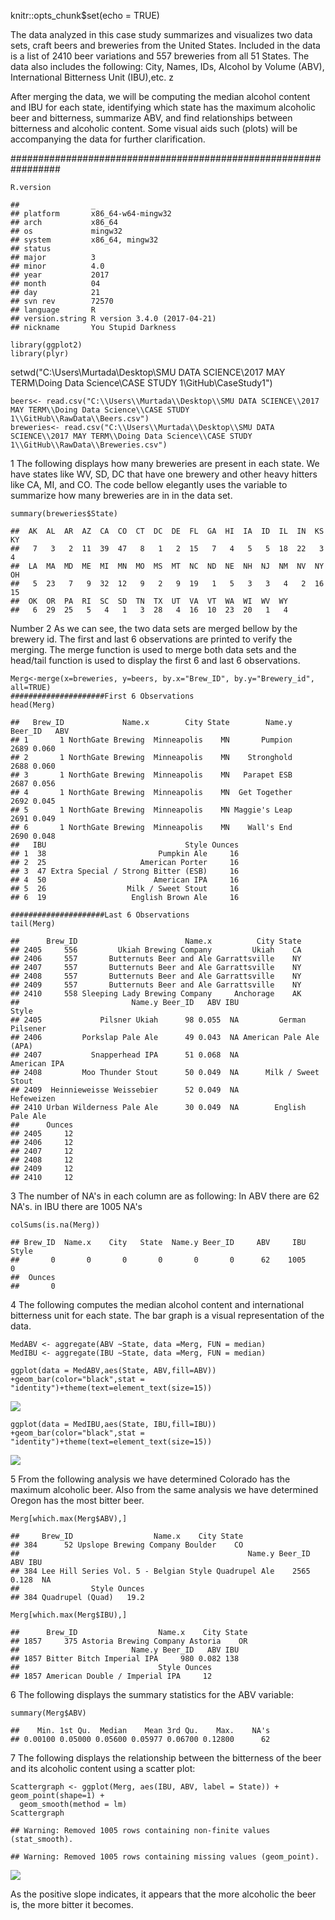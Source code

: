 knitr::opts\_chunk$set(echo = TRUE)

The data analyzed in this case study summarizes and visualizes two data
sets, craft beers and breweries from the United States. Included in the
data is a list of 2410 beer variations and 557 breweries from all 51
States. The data also includes the following: City, Names, IDs, Alcohol
by Volume (ABV), International Bitterness Unit (IBU),etc. z

After merging the data, we will be computing the median alcohol content
and IBU for each state, identifying which state has the maximum
alcoholic beer and bitterness, summarize ABV, and find relationships
between bitterness and alcoholic content. Some visual aids such (plots)
will be accompanying the data for further clarification.

################################################################# 

    R.version 

    ##                _                           
    ## platform       x86_64-w64-mingw32          
    ## arch           x86_64                      
    ## os             mingw32                     
    ## system         x86_64, mingw32             
    ## status                                     
    ## major          3                           
    ## minor          4.0                         
    ## year           2017                        
    ## month          04                          
    ## day            21                          
    ## svn rev        72570                       
    ## language       R                           
    ## version.string R version 3.4.0 (2017-04-21)
    ## nickname       You Stupid Darkness

    library(ggplot2)
    library(plyr)

setwd("C:\\Users\\Murtada\\Desktop\\SMU DATA SCIENCE\\2017 MAY
TERM\\Doing Data Science\\CASE STUDY 1\\GitHub\\CaseStudy1")

    beers<- read.csv("C:\\Users\\Murtada\\Desktop\\SMU DATA SCIENCE\\2017 MAY TERM\\Doing Data Science\\CASE STUDY 1\\GitHub\\RawData\\Beers.csv")
    breweries<- read.csv("C:\\Users\\Murtada\\Desktop\\SMU DATA SCIENCE\\2017 MAY TERM\\Doing Data Science\\CASE STUDY 1\\GitHub\\RawData\\Breweries.csv")

1 The following displays how many breweries are present in each state.
We have states like WV, SD, DC that have one brewery and other heavy
hitters like CA, MI, and CO. The code bellow elegantly uses the variable
to summarize how many breweries are in in the data set.

    summary(breweries$State)

    ##  AK  AL  AR  AZ  CA  CO  CT  DC  DE  FL  GA  HI  IA  ID  IL  IN  KS  KY 
    ##   7   3   2  11  39  47   8   1   2  15   7   4   5   5  18  22   3   4 
    ##  LA  MA  MD  ME  MI  MN  MO  MS  MT  NC  ND  NE  NH  NJ  NM  NV  NY  OH 
    ##   5  23   7   9  32  12   9   2   9  19   1   5   3   3   4   2  16  15 
    ##  OK  OR  PA  RI  SC  SD  TN  TX  UT  VA  VT  WA  WI  WV  WY 
    ##   6  29  25   5   4   1   3  28   4  16  10  23  20   1   4

Number 2 As we can see, the two data sets are merged bellow by the
brewery id. The first and last 6 observations are printed to verify the
merging. The merge function is used to merge both data sets and the
head/tail function is used to display the first 6 and last 6
observations.

    Merg<-merge(x=breweries, y=beers, by.x="Brew_ID", by.y="Brewery_id", all=TRUE)
    #####################First 6 Observations
    head(Merg)

    ##   Brew_ID             Name.x        City State        Name.y Beer_ID   ABV
    ## 1       1 NorthGate Brewing  Minneapolis    MN       Pumpion    2689 0.060
    ## 2       1 NorthGate Brewing  Minneapolis    MN    Stronghold    2688 0.060
    ## 3       1 NorthGate Brewing  Minneapolis    MN   Parapet ESB    2687 0.056
    ## 4       1 NorthGate Brewing  Minneapolis    MN  Get Together    2692 0.045
    ## 5       1 NorthGate Brewing  Minneapolis    MN Maggie's Leap    2691 0.049
    ## 6       1 NorthGate Brewing  Minneapolis    MN    Wall's End    2690 0.048
    ##   IBU                               Style Ounces
    ## 1  38                         Pumpkin Ale     16
    ## 2  25                     American Porter     16
    ## 3  47 Extra Special / Strong Bitter (ESB)     16
    ## 4  50                        American IPA     16
    ## 5  26                  Milk / Sweet Stout     16
    ## 6  19                   English Brown Ale     16

    #####################Last 6 Observations 
    tail(Merg)

    ##      Brew_ID                        Name.x          City State
    ## 2405     556         Ukiah Brewing Company         Ukiah    CA
    ## 2406     557       Butternuts Beer and Ale Garrattsville    NY
    ## 2407     557       Butternuts Beer and Ale Garrattsville    NY
    ## 2408     557       Butternuts Beer and Ale Garrattsville    NY
    ## 2409     557       Butternuts Beer and Ale Garrattsville    NY
    ## 2410     558 Sleeping Lady Brewing Company     Anchorage    AK
    ##                         Name.y Beer_ID   ABV IBU                   Style
    ## 2405             Pilsner Ukiah      98 0.055  NA         German Pilsener
    ## 2406         Porkslap Pale Ale      49 0.043  NA American Pale Ale (APA)
    ## 2407           Snapperhead IPA      51 0.068  NA            American IPA
    ## 2408         Moo Thunder Stout      50 0.049  NA      Milk / Sweet Stout
    ## 2409  Heinnieweisse Weissebier      52 0.049  NA              Hefeweizen
    ## 2410 Urban Wilderness Pale Ale      30 0.049  NA        English Pale Ale
    ##      Ounces
    ## 2405     12
    ## 2406     12
    ## 2407     12
    ## 2408     12
    ## 2409     12
    ## 2410     12

3 The number of NA's in each column are as following: In ABV there are
62 NA's. in IBU there are 1005 NA's

    colSums(is.na(Merg))

    ## Brew_ID  Name.x    City   State  Name.y Beer_ID     ABV     IBU   Style 
    ##       0       0       0       0       0       0      62    1005       0 
    ##  Ounces 
    ##       0

4 The following computes the median alcohol content and international
bitterness unit for each state. The bar graph is a visual representation
of the data.

    MedABV <- aggregate(ABV ~State, data =Merg, FUN = median)
    MedIBU <- aggregate(IBU ~State, data =Merg, FUN = median)

    ggplot(data = MedABV,aes(State, ABV,fill=ABV)) +geom_bar(color="black",stat = "identity")+theme(text=element_text(size=15))

![](Case_Study_html_files/figure-markdown_strict/unnamed-chunk-1-1.png)

    ggplot(data = MedIBU,aes(State, IBU,fill=IBU)) +geom_bar(color="black",stat = "identity")+theme(text=element_text(size=15))

![](Case_Study_html_files/figure-markdown_strict/unnamed-chunk-2-1.png)

5 From the following analysis we have determined Colorado has the
maximum alcoholic beer. Also from the same analysis we have determined
Oregon has the most bitter beer.

    Merg[which.max(Merg$ABV),]

    ##     Brew_ID                  Name.x    City State
    ## 384      52 Upslope Brewing Company Boulder    CO
    ##                                                   Name.y Beer_ID   ABV IBU
    ## 384 Lee Hill Series Vol. 5 - Belgian Style Quadrupel Ale    2565 0.128  NA
    ##                Style Ounces
    ## 384 Quadrupel (Quad)   19.2

    Merg[which.max(Merg$IBU),]

    ##      Brew_ID                  Name.x    City State
    ## 1857     375 Astoria Brewing Company Astoria    OR
    ##                         Name.y Beer_ID   ABV IBU
    ## 1857 Bitter Bitch Imperial IPA     980 0.082 138
    ##                               Style Ounces
    ## 1857 American Double / Imperial IPA     12

6 The following displays the summary statistics for the ABV variable:

    summary(Merg$ABV)

    ##    Min. 1st Qu.  Median    Mean 3rd Qu.    Max.    NA's 
    ## 0.00100 0.05000 0.05600 0.05977 0.06700 0.12800      62

7 The following displays the relationship between the bitterness of the
beer and its alcoholic content using a scatter plot:

    Scattergraph <- ggplot(Merg, aes(IBU, ABV, label = State)) + geom_point(shape=1) +
      geom_smooth(method = lm) 
    Scattergraph

    ## Warning: Removed 1005 rows containing non-finite values (stat_smooth).

    ## Warning: Removed 1005 rows containing missing values (geom_point).

![](Case_Study_html_files/figure-markdown_strict/unnamed-chunk-3-1.png)

As the positive slope indicates, it appears that the more alcoholic the
beer is, the more bitter it becomes.
